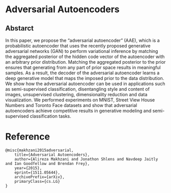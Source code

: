 # Adversarial Autoencoders

## Abstarct
In this paper, we propose the “adversarial autoencoder” (AAE), which is a probabilistic autoencoder that uses the recently proposed generative adversarial networks
(GAN) to perform variational inference by matching the aggregated posterior of
the hidden code vector of the autoencoder with an arbitrary prior distribution.
Matching the aggregated posterior to the prior ensures that generating from any
part of prior space results in meaningful samples. As a result, the decoder of the
adversarial autoencoder learns a deep generative model that maps the imposed prior
to the data distribution. We show how the adversarial autoencoder can be used in
applications such as semi-supervised classification, disentangling style and content
of images, unsupervised clustering, dimensionality reduction and data visualization.
We performed experiments on MNIST, Street View House Numbers and Toronto
Face datasets and show that adversarial autoencoders achieve competitive results
in generative modeling and semi-supervised classification tasks.

# Reference
```
@misc{makhzani2015adversarial,
    title={Adversarial Autoencoders},
    author={Alireza Makhzani and Jonathon Shlens and Navdeep Jaitly and Ian Goodfellow and Brendan Frey},
    year={2015},
    eprint={1511.05644},
    archivePrefix={arXiv},
    primaryClass={cs.LG}
}
```
